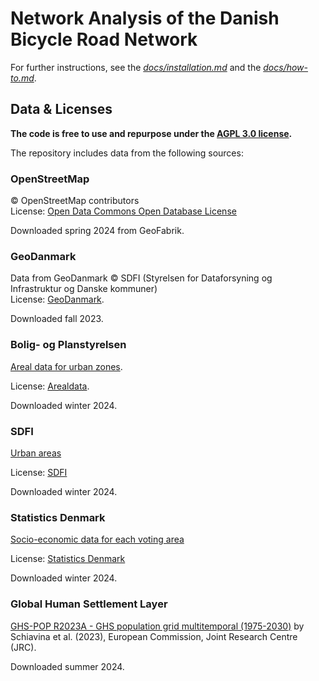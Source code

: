 # Network Analysis of the Danish Bicycle Road Network

For further instructions, see the [*docs/installation.md*](docs/installation.md) and the [*docs/how-to.md*](docs/how-to.md).

## Data & Licenses

**The code is free to use and repurpose under the [AGPL 3.0 license](https://www.gnu.org/licenses/agpl-3.0.html).**

The repository includes data from the following sources:

### OpenStreetMap

© OpenStreetMap contributors  
License: [Open Data Commons Open Database License](https://opendatacommons.org/licenses/odbl/)

Downloaded spring 2024 from GeoFabrik.

### GeoDanmark

Data from GeoDanmark © SDFI (Styrelsen for Dataforsyning og Infrastruktur og Danske kommuner)  
License: [GeoDanmark](https://www.geodanmark.dk/wp-content/uploads/2022/08/Vilkaar-for-brug-af-frie-geografiske-data_GeoDanmark-grunddata-august-2022.pdf).

Downloaded fall 2023.

### Bolig- og Planstyrelsen

[Areal data for urban zones](https://arealdata.miljoeportal.dk/datasets/urn:dmp:ds:planlaegning-zonekort).

License: [Arealdata](https://arealdata.miljoeportal.dk/terms).

Downloaded winter 2024.

### SDFI

[Urban areas](https://dataforsyningen.dk/data/1038)

License: [SDFI](https://dataforsyningen.dk/asset/PDF/rettigheder_vilkaar/Vilk%C3%A5r%20for%20brug%20af%20frie%20geografiske%20data.pdf)

Downloaded winter 2024.

### Statistics Denmark

[Socio-economic data for each voting area](https://valgdatabase.dst.dk/)

License: [Statistics Denmark](https://www.dst.dk/en/Statistik/brug-statistikken/kildeangivelse)

Downloaded winter 2024.

### Global Human Settlement Layer

[GHS-POP R2023A - GHS population grid multitemporal (1975-2030)](https://human-settlement.emergency.copernicus.eu/download.php?ds=pop) by Schiavina et al. (2023), European Commission, Joint Research Centre (JRC).

Downloaded summer 2024.
